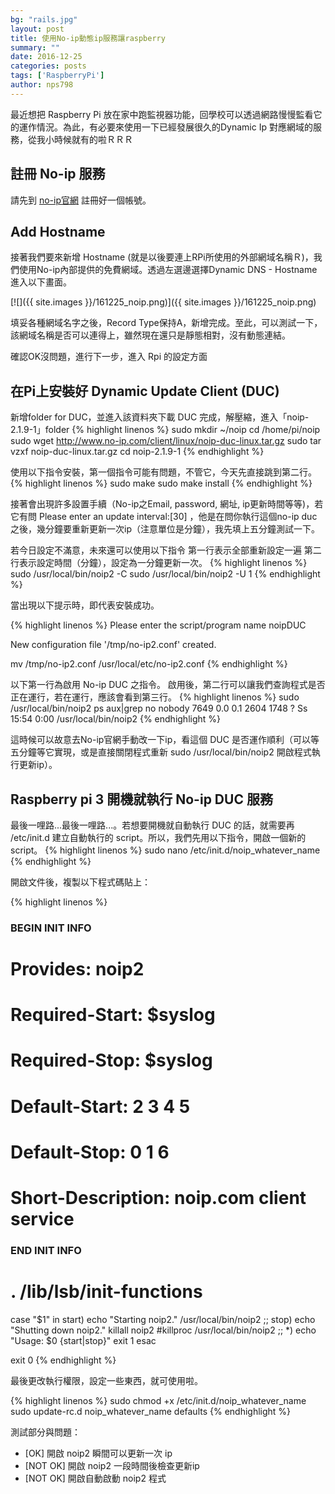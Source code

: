 ```yaml
--- 
bg: "rails.jpg" 
layout: post 
title: 使用No-ip動態ip服務讓raspberry 
summary: "" 
date: 2016-12-25 
categories: posts 
tags: ['RaspberryPi'] 
author: nps798 
---
```


最近想把 Raspberry Pi 放在家中跑監視器功能，回學校可以透過網路慢慢監看它的運作情況。為此，有必要來使用一下已經發展很久的Dynamic Ip 對應網域的服務，從我小時候就有的啦ＲＲＲ
 
## 註冊 No-ip 服務

請先到 [no-ip官網](http://www.noip.com/) 註冊好一個帳號。
 
## Add Hostname

接著我們要來新增 Hostname (就是以後要連上RPi所使用的外部網域名稱Ｒ)，我們使用No-ip內部提供的免費網域。透過左選邊選擇Dynamic DNS - Hostname進入以下畫面。

[![]({{ site.images }}/161225_noip.png)]({{ site.images }}/161225_noip.png) 
 
填妥各種網域名字之後，Record Type保持A，新增完成。至此，可以測試一下，該網域名稱是否可以連得上，雖然現在還只是靜態相對，沒有動態連結。

確認OK沒問題，進行下一步，進入 Rpi 的設定方面

## 在Pi上安裝好 Dynamic Update Client (DUC)

新增folder for DUC，並進入該資料夾下載 DUC 完成，解壓縮，進入「noip-2.1.9-1」folder
{% highlight linenos %} 
sudo mkdir ~/noip
cd /home/pi/noip
sudo wget http://www.no-ip.com/client/linux/noip-duc-linux.tar.gz
sudo tar vzxf noip-duc-linux.tar.gz
cd noip-2.1.9-1
{% endhighlight %} 

使用以下指令安裝，第一個指令可能有問題，不管它，今天先直接跳到第二行。
{% highlight linenos %} 
sudo make
sudo make install
{% endhighlight %} 


接著會出現許多設置手續（No-ip之Email, password, 網址, ip更新時間等等)，若它有問 Please enter an update interval:[30] ，他是在問你執行這個no-ip duc之後，幾分鐘要重新更新一次ip（注意單位是分鐘），我先填上五分鐘測試一下。


若今日設定不滿意，未來還可以使用以下指令
第一行表示全部重新設定一遍
第二行表示設定時間（分鐘），設定為一分鐘更新一次。
{% highlight linenos %} 
sudo /usr/local/bin/noip2 -C
sudo /usr/local/bin/noip2 -U 1
{% endhighlight %}

當出現以下提示時，即代表安裝成功。

{% highlight linenos %}
Please enter the script/program name  noipDUC

New configuration file '/tmp/no-ip2.conf' created.

mv /tmp/no-ip2.conf /usr/local/etc/no-ip2.conf
{% endhighlight %} 

以下第一行為啟用 No-ip DUC 之指令。
啟用後，第二行可以讓我們查詢程式是否正在運行，若在運行，應該會看到第三行。
{% highlight linenos %}
sudo /usr/local/bin/noip2
ps aux|grep no
nobody    7649  0.0  0.1   2604  1748 ?        Ss   15:54   0:00 /usr/local/bin/noip2
{% endhighlight %} 

這時候可以故意去No-ip官網手動改一下ip，看這個 DUC 是否運作順利（可以等五分鐘等它實現，或是直接關閉程式重新 sudo /usr/local/bin/noip2 開啟程式執行更新ip）。

## Raspberry pi 3 開機就執行 No-ip DUC 服務

最後一哩路...最後一哩路...。若想要開機就自動執行 DUC 的話，就需要再 /etc/init.d 建立自動執行的 script。所以，我們先用以下指令，開啟一個新的 script。
{% highlight linenos %}
sudo nano /etc/init.d/noip_whatever_name
{% endhighlight %}

開啟文件後，複製以下程式碼貼上：

{% highlight linenos %}
### BEGIN INIT INFO
# Provides:          noip2
# Required-Start:    $syslog
# Required-Stop:     $syslog
# Default-Start:     2 3 4 5
# Default-Stop:      0 1 6
# Short-Description: noip.com client service
### END INIT INFO

# . /lib/lsb/init-functions
case "$1" in
    start)
        echo "Starting noip2."
        /usr/local/bin/noip2
    ;;
    stop)
        echo "Shutting down noip2."
        killall noip2
        #killproc /usr/local/bin/noip2
    ;;
    *)
        echo "Usage: $0 {start|stop}"
        exit 1
esac

exit 0
{% endhighlight %}


最後更改執行權限，設定一些東西，就可使用啦。

{% highlight linenos %}
sudo chmod +x /etc/init.d/noip_whatever_name
sudo update-rc.d noip_whatever_name defaults
{% endhighlight %}


測試部分與問題：
- [OK] 開啟 noip2 瞬間可以更新一次 ip
- [NOT OK] 開啟 noip2 一段時間後檢查更新ip
- [NOT OK] 開啟自動啟動 noip2 程式
